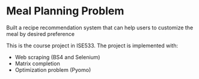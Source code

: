 # Meal Planning Problem
Built a recipe recommendation system that can help users to customize the meal by desired preference

This is the course project in ISE533.
The project is implemented with: 
-	Web scraping (BS4 and Selenium)
-	Matrix completion
- Optimization problem (Pyomo)



